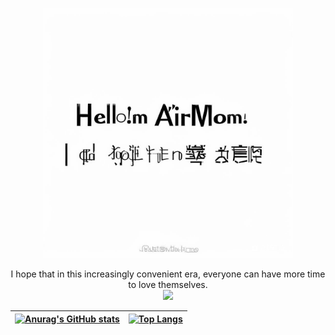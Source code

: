 
<p align="center"> 
  <img src="./2024092216462300554791809c42c2_0.png" width="400px" height="400px"/>
</p>

<p align="center"> 
  I hope that in this increasingly convenient era, everyone can have more time to love themselves.<br>
  <img src="https://profile-counter.glitch.me/airmomo/count.svg" />
</p>

|  [![Anurag's GitHub stats](https://github-readme-stats.vercel.app/api?username=airmomo&show_icons=true&include_all_commits=true&theme=buefy&hide_border=true)](https://github.com/anuraghazra/github-readme-stats) | [![Top Langs](https://github-readme-stats.vercel.app/api/top-langs/?username=airmomo&layout=compact&theme=buefy&hide_border=true)](https://github.com/anuraghazra/github-readme-stats) |
| :-------------: | :-------------: |

